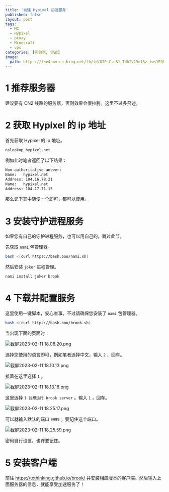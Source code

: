 ```yaml
---
title: '自建 Hypixel 加速服务'
published: false
layout: post
tags:
  - MC
  - Hypixel
  - proxy
  - Minecraft
  - vps
categories: [实验室, 实战]
image:
  path: https://tse4-mm.cn.bing.net/th/id/OIP-C.n81-TdhIV29e18z-iwsYEQHaEJ
---
```

# 1 推荐服务器

建议要有 CN2 线路的服务器，否则效果会很拉胯。这里不过多赘述。

# 2 获取 Hypixel 的 ip 地址

首先获取 Hypixel 的 ip 地址。

```bash
nslookup hypixel.net
```

例如此时笔者返回了以下结果：

```bash
Non-authoritative answer:
Name:	hypixel.net
Address: 104.16.78.21
Name:	hypixel.net
Address: 104.17.71.15
```

那么记下其中随便一个即可，都可以使用。

# 3 安装守护进程服务

如果您有自己的守护进程服务，也可以用自己的，跳过此节。

先获取 `nami` 包管理器。
```bash
bash <(curl https://bash.ooo/nami.sh)
```

然后安装 `joker` 进程管理。

```bash
nami install joker brook
```

# 4 下载并配置服务

这里使用一键脚本，安心省事。不过请确保您安装了 `nami` 包管理器。

```bash
bash <(curl https://bash.ooo/brook.sh)
```

当出现下面的页面时：

![截屏2023-02-11 18.08.20.png](https://s2.loli.net/2023/02/11/ZmXaN2QCJuj8sdk.png)

选择您使用的语言即可，例如笔者选择中文，输入 `2` ，回车。

![截屏2023-02-11 18.10.13.png](https://s2.loli.net/2023/02/11/gcL6QjxreK5nFXG.png)

接着在这里选择 `1` 。

![截屏2023-02-11 18.13.18.png](https://s2.loli.net/2023/02/11/DNorUAnXBCdZHlv.png)

这里选择 `1 我想运行 brook server` 。输入 `1` ，回车。

![截屏2023-02-11 18.25.17.png](https://s2.loli.net/2023/02/11/7d2y6jCs3UgRDwv.png)

可以就输入默认的端口 `9999` 。要记住这个端口。

![截屏2023-02-11 18.25.59.png](https://s2.loli.net/2023/02/11/shdLVtz7wnuWEkT.png)

密码自行设置，也许要记住。

# 5 安装客户端

前往 https://txthinking.github.io/brook/ 并安装相应版本的客户端。然后输入上面服务器的信息，就能享受加速服务了！